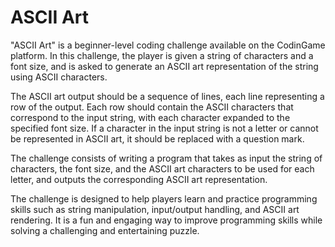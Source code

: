 # ASCII Art

"ASCII Art" is a beginner-level coding challenge available on the CodinGame platform. In this challenge, the player is given a string of characters and a font size, and is asked to generate an ASCII art representation of the string using ASCII characters.

The ASCII art output should be a sequence of lines, each line representing a row of the output. Each row should contain the ASCII characters that correspond to the input string, with each character expanded to the specified font size. If a character in the input string is not a letter or cannot be represented in ASCII art, it should be replaced with a question mark.

The challenge consists of writing a program that takes as input the string of characters, the font size, and the ASCII art characters to be used for each letter, and outputs the corresponding ASCII art representation.

The challenge is designed to help players learn and practice programming skills such as string manipulation, input/output handling, and ASCII art rendering. It is a fun and engaging way to improve programming skills while solving a challenging and entertaining puzzle.
